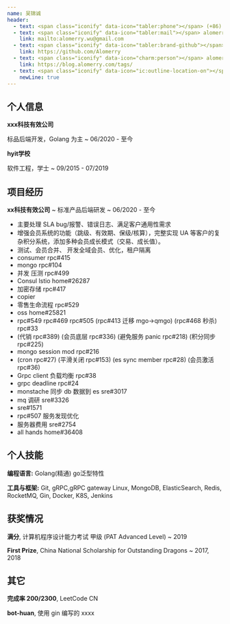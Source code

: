 ```yaml
---
name: 吴锦诚
header:
  - text: <span class="iconify" data-icon="tabler:phone"></span> (+86) 130-6492-9335
  - text: <span class="iconify" data-icon="tabler:mail"></span> alomerry.wu@gmail.com
    link: mailto:alomerry.wu@gmail.com
  - text: <span class="iconify" data-icon="tabler:brand-github"></span> Alomerry
    link: https://github.com/Alomerry
  - text: <span class="iconify" data-icon="charm:person"></span> alomerry.com
    link: https://blog.alomerry.com/tags/
  - text: <span class="iconify" data-icon="ic:outline-location-on"></span> Shanghai
    newLine: true
---
```


## 个人信息

**xxx科技有效公司**

标品后端开发，Golang 为主
  ~ 06/2020 - 至今

**hyit学校**
    
软件工程，学士
  ~ 09/2015 - 07/2019

## 项目经历

**xx科技有效公司**
  ~ 标准产品后端研发
  ~ 06/2020 - 至今

- 主要处理 SLA bug/报警、错误日志、满足客户通用性需求
- 增强会员系统的功能（跳级、有效期、保级/核算），完整实现 UA 等客户的复杂积分系统，添加多种会员成长模式（交易、成长值）。
- 测试、会员合并、 开发全域会员、优化，租户隔离
- consumer rpc#415
- mongo rpc#104
- 并发 压测 rpc#499
- Consul lstio home#26287
- 加密存储 rpc#417
- copier
- 零售生命流程 rpc#529
- oss home#25821
- rpc#549 rpc#469 rpc#505 (rpc#413 迁移 mgo->qmgo) (rpc#468 秒杀) rpc#33
- (代销 rpc#389) (会员底层 rpc#336) (避免服务 panic rpc#218) (积分同步 rpc#225)
- mongo session mod rpc#216
- (cron rpc#27) (平滑关闭 rpc#153) (es sync member rpc#28) (会员激活 rpc#36)
- Grpc client 负载均衡 rpc#38
- grpc deadline rpc#24
- monstache 同步 db 数据到 es sre#3017
- mq 调研 sre#3326
- sre#1571
- rpc#507 服务发现优化
- 服务器费用 sre#2754
- all hands home#36408

## 个人技能

**编程语言:** Golang(精通) go泛型特性

**工具与框架:** Git, gRPC,gRPC gateway Linux, MongoDB, ElasticSearch, Redis, RocketMQ, Gin, Docker, K8S, Jenkins

## 获奖情况

**满分**, 计算机程序设计能力考试 甲级 (PAT Advanced Level)
  ~ 2019

**First Prize**, China National Scholarship for Outstanding Dragons
  ~ 2017, 2018

## 其它

**完成率 200/2300**, LeetCode CN

**bot-huan**, 使用 gin 编写的 xxxx
